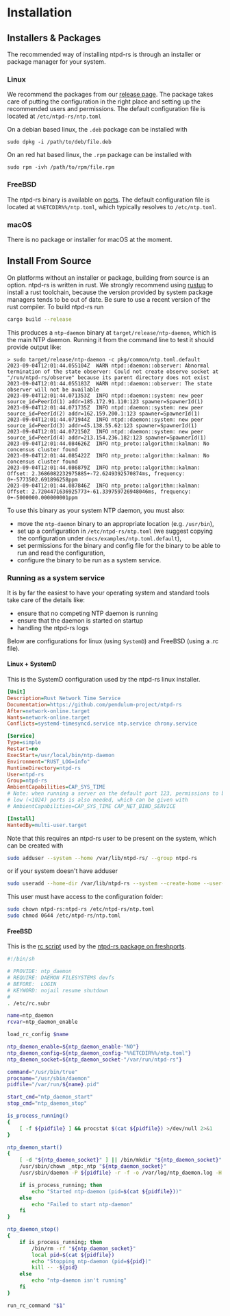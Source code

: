 # Installation

## Installers & Packages

The recommended way of installing ntpd-rs is through an installer or package manager for your system.

### Linux

We recommend the packages from our [release page](https://github.com/pendulum-project/ntpd-rs/releases). The package takes care of putting the configuration in the right place and setting up the recommended users and permissions. The default configuration file is located at `/etc/ntpd-rs/ntp.toml`

On a debian based linux, the `.deb` package can be installed with
```
sudo dpkg -i /path/to/deb/file.deb
```

On an red hat based linux, the `.rpm` package can be installed with
```
sudo rpm -ivh /path/to/rpm/file.rpm
```

### FreeBSD

The ntpd-rs binary is available on [ports](https://www.freshports.org/net/ntpd-rs/). The default configuration file is located at `%%ETCDIR%%/ntp.toml`, which typically resolves to `/etc/ntp.toml`.

### macOS

There is no package or installer for macOS at the moment.

## Install From Source

On platforms without an installer or package, building from source is an option.
ntpd-rs is written in rust. We strongly recommend using [rustup] to install a
rust toolchain, because the version provided by system package managers tends to
be out of date. Be sure to use a recent version of the rust compiler. To build
ntpd-rs run

```sh
cargo build --release
```

This produces a `ntp-daemon` binary at `target/release/ntp-daemon`, which is the
main NTP daemon. Running it from the command line to test it should provide output like:

```
> sudo target/release/ntp-daemon -c pkg/common/ntp.toml.default
2023-09-04T12:01:44.055104Z  WARN ntpd::daemon::observer: Abnormal termination of the state observer: Could not create observe socket at "/run/ntpd-rs/observe" because its parent directory does not exist
2023-09-04T12:01:44.055183Z  WARN ntpd::daemon::observer: The state observer will not be available
2023-09-04T12:01:44.071353Z  INFO ntpd::daemon::system: new peer source_id=PeerId(1) addr=185.172.91.110:123 spawner=SpawnerId(1)
2023-09-04T12:01:44.071735Z  INFO ntpd::daemon::system: new peer source_id=PeerId(2) addr=162.159.200.1:123 spawner=SpawnerId(1)
2023-09-04T12:01:44.071944Z  INFO ntpd::daemon::system: new peer source_id=PeerId(3) addr=45.138.55.62:123 spawner=SpawnerId(1)
2023-09-04T12:01:44.072150Z  INFO ntpd::daemon::system: new peer source_id=PeerId(4) addr=213.154.236.182:123 spawner=SpawnerId(1)
2023-09-04T12:01:44.084626Z  INFO ntp_proto::algorithm::kalman: No concensus cluster found
2023-09-04T12:01:44.085422Z  INFO ntp_proto::algorithm::kalman: No concensus cluster found
2023-09-04T12:01:44.086879Z  INFO ntp_proto::algorithm::kalman: Offset: 2.3686082232975885+-72.6249392570874ms, frequency: 0+-5773502.691896258ppm
2023-09-04T12:01:44.087846Z  INFO ntp_proto::algorithm::kalman: Offset: 2.7204471636925773+-61.339759726948046ms, frequency: 0+-5000000.000000001ppm
```

To use this binary as your system NTP daemon, you must also:

- move the `ntp-daemon` binary to an appropriate location (e.g. `/usr/bin`),
- set up a configuration in `/etc/ntpd-rs/ntp.toml` (we suggest copying the configuration under `docs/examples/ntp.toml.default`),
- set permissions for the binary and config file for the binary to be able to run and read the configuration,
- configure the binary to be run as a system service.

### Running as a system service

It is by far the easiest to have your operating system and standard tools take care of the details like:

- ensure that no competing NTP daemon is running
- ensure that the daemon is started on startup
- handling the ntpd-rs logs 

Below are configurations for linux (using `SystemD`) and FreeBSD (using a .rc file).

#### Linux + SystemD

This is the SystemD configuration used by the ntpd-rs linux installer.

```ini
[Unit]
Description=Rust Network Time Service
Documentation=https://github.com/pendulum-project/ntpd-rs
After=network-online.target
Wants=network-online.target
Conflicts=systemd-timesyncd.service ntp.service chrony.service

[Service]
Type=simple
Restart=no
ExecStart=/usr/local/bin/ntp-daemon
Environment="RUST_LOG=info"
RuntimeDirectory=ntpd-rs
User=ntpd-rs
Group=ntpd-rs
AmbientCapabilities=CAP_SYS_TIME
# Note: when running a server on the default port 123, permissions to bind to
# low (<1024) ports is also needed, which can be given with
# AmbientCapabilities=CAP_SYS_TIME CAP_NET_BIND_SERVICE

[Install]
WantedBy=multi-user.target
```

Note that this requires an ntpd-rs user to be present on the system, which can be created with
```sh
sudo adduser --system --home /var/lib/ntpd-rs/ --group ntpd-rs
```
or if your system doesn't have adduser
```sh
sudo useradd --home-dir /var/lib/ntpd-rs --system --create-home --user-group ntpd-rs
```

This user must have access to the configuration folder:
```sh
sudo chown ntpd-rs:ntpd-rs /etc/ntpd-rs/ntp.toml
sudo chmod 0644 /etc/ntpd-rs/ntp.toml
```

#### FreeBSD

This is the [rc script](https://github.com/freebsd/freebsd-ports/blob/main/net/ntpd-rs/files/ntp_daemon.in) used by the [ntpd-rs package on freshports](https://www.freshports.org/net/ntpd-rs/).

```sh
#!/bin/sh

# PROVIDE: ntp_daemon
# REQUIRE: DAEMON FILESYSTEMS devfs
# BEFORE:  LOGIN
# KEYWORD: nojail resume shutdown
#
. /etc/rc.subr

name=ntp_daemon
rcvar=ntp_daemon_enable

load_rc_config $name

ntp_daemon_enable=${ntp_daemon_enable-"NO"}
ntp_daemon_config=${ntp_daemon_config-"%%ETCDIR%%/ntp.toml"}
ntp_daemon_socket=${ntp_daemon_socket-"/var/run/ntpd-rs"}

command="/usr/bin/true"
procname="/usr/sbin/daemon"
pidfile="/var/run/${name}.pid"

start_cmd="ntp_daemon_start"
stop_cmd="ntp_daemon_stop"

is_process_running()
{
	[ -f ${pidfile} ] && procstat $(cat ${pidfile}) >/dev/null 2>&1
}

ntp_daemon_start()
{
	[ -d "${ntp_daemon_socket}" ] || /bin/mkdir "${ntp_daemon_socket}"
	/usr/sbin/chown _ntp:_ntp "${ntp_daemon_socket}"
	/usr/sbin/daemon -P ${pidfile} -r -f -o /var/log/ntp_daemon.log -H %%PREFIX%%/bin/ntp-daemon --config "${ntp_daemon_config}"

	if is_process_running; then
		echo "Started ntp-daemon (pid=$(cat ${pidfile}))"
	else
		echo "Failed to start ntp-daemon"
	fi
}

ntp_daemon_stop()
{
	if is_process_running; then
		/bin/rm -rf "${ntp_daemon_socket}"
		local pid=$(cat ${pidfile})
		echo "Stopping ntp-daemon (pid=${pid})"
		kill -- -${pid}
	else
		echo "ntp-daemon isn't running"
	fi
}

run_rc_command "$1"
```

[rustup]: https://rustup.rs
